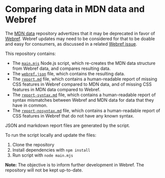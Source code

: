 # Comparing data in MDN data and Webref

The [MDN data](https://github.com/mdn/data) repository advertizes that it may be deprecated in favor of [Webref](https://github.com/w3c/webref). Webref updates may need to be considered for that to be doable and easy for consumers, as discussed in a related [Webref issue](https://github.com/w3c/webref/issues/1519).

This repository contains:

- The [`main.mjs`](main.mjs) Node.js script, which re-creates the MDN data structure from Webref data, and compares resulting data.
- The [`webref.json`](webref.json) file, which contains the resulting data.
- The [`report.md`](report.md) file, which contains a human-readable report of missing CSS features in Webref compared to MDN data, and of missing CSS features in MDN data compared to Webref.
- The [`report-syntax.md`](report-syntax.md) file, which contains a human-readable report of syntax mismatches between Webref and MDN data for data that they have in common.
- The [`report-nosyntax.md`](report-syntax.md) file, which contains a human-readable report of CSS features in Webref that do not have any known syntax.

JSON and markdown report files are generated by the script.

To run the script locally and update the files:

1. Clone the repository
2. Install dependencies with `npm install`
3. Run script with `node main.mjs`

**Note:** The objective is to inform further development in Webref. The repository will not be kept up-to-date.